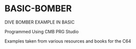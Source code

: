 # BASIC-BOMBER
DIVE BOMBER EXAMPLE IN BASIC


Programmed Using CMB PRG Studio

Examples taken from various resources and books for the C64


